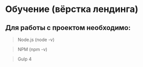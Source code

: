# Обучение (вёрстка лендинга)

## Для работы с проектом необходимо:

> Node.js (node -v)

> NPM (npm -v)

> Gulp 4